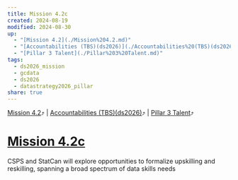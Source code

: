 ```yaml
---
title: Mission 4.2c
created: 2024-08-19
modified: 2024-08-30
up:
  - "[Mission 4.2](./Mission%204.2.md)"
  - "[Accountabilities (TBS)(ds2026)](./Accountabilities%20(TBS)(ds2026).md)"
  - "[Pillar 3 Talent](./Pillar%203%20Talent.md)"
tags:
  - ds2026_mission
  - gcdata
  - ds2026
  - datastrategy2026_pillar
share: true
---
```

[Mission 4.2](./Mission%204.2.md)⤴️ | [Accountabilities (TBS)(ds2026)](./Accountabilities%20(TBS)(ds2026).md)⤴️ | [Pillar 3 Talent](./Pillar%203%20Talent.md)⤴️
# [Mission 4.2c](Mission%204.2c.md)
CSPS and StatCan will explore opportunities to formalize upskilling and reskilling, spanning a broad spectrum of data skills needs
